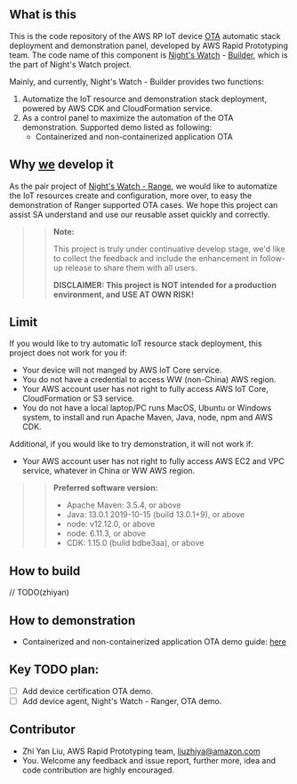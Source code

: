 ## What is this

This is the code repository of the AWS RP IoT device [OTA](https://en.wikipedia.org/wiki/Over-the-air_programming) automatic stack deployment and demonstration panel, developed by AWS Rapid Prototyping team. The code name of this component is [Night's Watch](https://gameofthrones.fandom.com/wiki/Night%27s_Watch) - [Builder](https://gameofthrones.fandom.com/wiki/Builder), which is the part of Night's Watch project. 

Mainly, and currently, Night's Watch - Builder provides two functions:

1. Automatize the IoT resource and demonstration stack deployment, powered by AWS CDK and CloudFormation service.
2. As a control panel to maximize the automation of the OTA demonstration. Supported demo listed as following:
    - Containerized and non-containerized application OTA

## Why [we](mailto:awscn-sa-prototyping@amazon.com) develop it

As the pair project of [Night's Watch - Range](http://git.awsrun.com/rp/nightswatch-ranger), we would like to automatize the IoT resources create and configuration, more over, to easy the demonstration of Ranger supported OTA cases. We hope this project can assist SA understand and use our reusable asset quickly and correctly.

>> **Note:**
>>
>> This project is truly under continuative develop stage, we'd like to collect the feedback and include the enhancement in follow-up release to share them with all users. 
>>
>> **DISCLAIMER: This project is NOT intended for a production environment, and USE AT OWN RISK!**  

## Limit

If you would like to try automatic IoT resource stack deployment, this project does not work for you if:

* Your device will not manged by AWS IoT Core service.
* You do not have a credential to access WW (non-China) AWS region.
* Your AWS account user has not right to fully access AWS IoT Core, CloudFormation or S3 service.
* You do not have a local laptop/PC runs MacOS, Ubuntu or Windows system, to install and run Apache Maven, Java, node, npm and AWS CDK.

Additional, if you would like to try demonstration, it will not work if:

* Your AWS account user has not right to fully access AWS EC2 and VPC service, whatever in China or WW AWS region.

>>**Preferred software version:**
>>
>> - Apache Maven: 3.5.4, or above
>> - Java: 13.0.1 2019-10-15 (build 13.0.1+9), or above
>> - node: v12.12.0, or above
>> - node: 6.11.3, or above
>> - CDK: 1.15.0 (build bdbe3aa), or above

## How to build

// TODO(zhiyan)

## How to demonstration

- Containerized and non-containerized application OTA demo guide: [here](http://git.awsrun.com/rp/nightswatch-builder/blob/master/demo/app-ota.md)

## Key TODO plan:

- [ ] Add device certification OTA demo.
- [ ] Add device agent, Night's Watch - Ranger, OTA demo.

## Contributor

* Zhi Yan Liu, AWS Rapid Prototyping team,  [liuzhiya@amazon.com](mailto:liuzhiya@amazon.com)
* You. Welcome any feedback and issue report, further more, idea and code contribution are highly encouraged.
